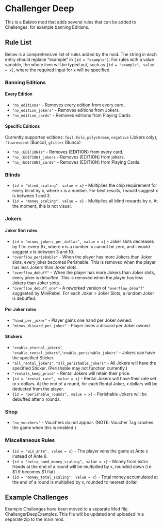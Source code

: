 # Challenger Deep

This is a Balatro mod that adds several rules that can be added to Challenges, for example banning Editions.

## Rule List

Below is a comprehensive list of rules added by the mod. The string in each entry should replace "example" in `{id = "example"}`.
For rules with a value variable, the whole item will be typed out, such as `{id = "example", value = x}`, where the required input for x will be specified.

### Banning Editions

#### Every Edition

- `"no_editions"` - Removes every edition from every card.
- `"no_edition_jokers"` - Removes editions from Jokers.
- `"no_edition_cards"` - Removes editions from Playing Cards.

#### Specific Editions

Currently supported editions: `foil`, `holo`, `polychrome`, `negative` (Jokers only), `fluorescent` (Bunco), `glitter` (Bunco)
- `"no_(EDITION)s"` - Removes (EDITION) from every card.
- `"no_(EDITION)_jokers` - Removes (EDITION) from jokers.
- `"no_(EDITION)_cards"` - Removes (EDITION) from Playing Cards.

### Blinds

- `{id = "blind_scaling", value = x}` - Multiplies the chip requirement for every blind by x, where x is a number. For best results, I would suggest x is between 1 and 3.
- `{id = "money_scaling", value = x}` - Multiplies all blind rewards by x. At the moment, this is not visual.

### Jokers

#### Joker Slot rules

- `{id = "minus_jokers_per_dollar", value = x}` - Joker slots decreases by 1 for every $x, where x is a number. x cannot be zero, and I would suggest x is between 3 and 10.
- `"overflow_perishable"` - When the player has more Jokers than Joker slots, every joker becomes Perishable. This is removed when the player has less Jokers than Joker slots.
- `"overflow_debuff"` - When the player has more Jokers than Joker slots, every joker is debuffed. This is removed when the player has less Jokers than Joker slots.
- `"overflow_debuff_one"` - A reworked version of `"overflow_debuff"` suggested by MiniRebel. For each Joker > Joker Slots, a random Joker is debuffed.

#### Per Joker rules

- `"hand_per_joker"` - Player gains one hand per Joker owned.
- `"minus_discard_per_joker"` - Player loses a discard per Joker owned.

#### Stickers

- `"enable_eternal_jokers"`, `"enable_rental_jokers"`,`"enable_perishable_jokers"` - Jokers can have the specified Sticker.
- `"all_rental_jokers"`, `"all_perishable_jokers"` - All Jokers will have the specified Sticker. (Perishable may not function currently.)
- `"rentals_keep_price"` - Rental Jokers will retain their price.
- `{id = "rental_rate", value = x}` - Rental Jokers will have their rate set to x dollars. At the end of a round, for each Rental Joker, x dollars will be deducted from the player.
- `{id = "perishable_rounds", value = x}` - Perishable Jokers will be debuffed after x rounds.

### Shop

- `"no_vouchers"` - Vouchers do not appear. (NOTE: Voucher Tag crashes the game when this is enabled.)

### Miscellaneous Rules

- `{id = "win_ante", value = x}` - The player wins the game at Ante x instead of Ante 8.
- `{id = "extra_hand_money_scaling", value = x}` - Money from extra Hands at the end of a round will be multiplied by x, rounded down (i.e. $1.9 becomes $1 flat)
- `{id = "money_total_scaling", value = x}` - Total money accumulated at the end of a round is multiplied by x, rounded to nearest dollar.

## Example Challenges

Example Challenges have been moved to a separate Mod file, ChallengerDeepExamples.
This file will be updated and uploaded in a separate zip to the main mod.
